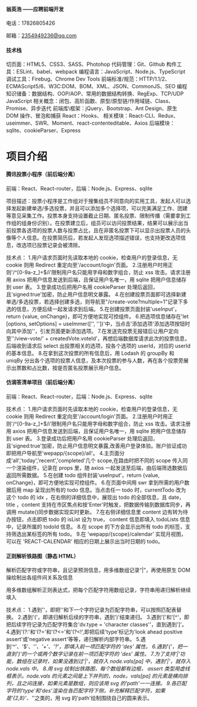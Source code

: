 #### 翁英浩 ——应聘前端开发

电话：17826805426

邮箱：2354949236@qq.com

#### 技术栈

切页面：HTML5、CSS3、SASS、Photohop
代码管理：Git、Github
构件工具：ESLint、babel、webpack
编程语言：JavaScript、Node.js、TypeScript
调试工具：Firebug、Chrome Dev Tools
前端标准/规范：HTTP/1.1/2、ECMAScript5/6、W3C:DOM、BOM、XML、JSON、CommonJS、SEO
编程知识储备：数据结构、OOP/AOP、常用的数据结构转换、RegExp、TCP/UDP
JavaScript 相关概念：闭包、高阶函数、原型/原型链/作用域链、Class、Promise、异步迭代
前端库\框架：jQuery、Bootstrap、Ant Design、原生 DOM 操作、冒泡和捕获
React：Hooks、
相关模块：React-CLI、Redux、useimmer、SWR、Moment、react-contenteditable、Axios
后端模块：sqlite、cookieParser、Express

# 项目介绍

#### 腾讯投票小程序（前后端分离）

前端：React、React-router，后端：Node.js、Express、sqlite

项目描述：投票小程序是工作组对于搜集组员不同意向的实用工具，发起人可以选择发起新建单选/多选投票，并且可以添加多个选择项，可以完美满足工作、团建等意见采集工作。投票本身支持设置截止日期、匿名投票、限制传播（需要拿到工作组的组身份识别）。在投票建立后，组员可以访问投票结果，结果可以展示出当前投票各选项的投票人数与投票占比，且在非匿名投票下可以显示出投票人员的头像等个人信息。在投票简历后，若发起人发现选项描述错误，也支持更改选项信息，改选项已投票记录会被清除。

技术点： 1.用户请求页面时先读取本地的 cookie，检查用户的登录信息，无 cookie 则用 Redirect 重定向至'/account/login'页面。 2.注册用户时用正则'/^[0-9a-z_]+$/i'限制用户名只能用字母和数字组合，防止 xss 攻击。请求注册用 axios 把用户信息发送到后端，且保证用户名唯一，用 sqlite 把用户信息储存到 user 表。 3.登录成功后把用户名用 cookieParser 处理后返回，且'signed:true'加密，防止用户信息明文暴露。 4.在创建投票页面即可选择新建单选/多选投票，若选择创建多选，则导航至"/create-vote?multiple=1"记录下多选的信息，方便后续一起发请求到后端。 5.在创建投票页面封装'useInput'，return {value, onChange}，即可方便地实现可控组件。 6.把选项信息储存在'let [options, setOptions] = useImmer(['', ''])'中，当点击'添加选项'添加选项按钮时向其中添加''，引发页面更新添加选项。 7.在发送完投票无报错后让用户定向至''/view-vote/' + createdVote.voteId'，再想后端数据库请求此次的投票信息，后端收到请求后 select 出投票相关的选项，投各个选项的 userId，对应的 userId 的基本信息。 8.在拿到这次投票的所有信息后，用 Lodash 的 groupBy 和 uniqBy 分出各个选项的投票人信息，及本次投票的参与人数，再在各个投票旁展示出票数和占比数，按是否匿名投票展示用户信息。

#### 仿滴答清单项目（前后端分离）

前端：React、React-router，后端：Node.js、Express、sqlite

技术点： 1.用户请求页面时先读取本地的 cookie，检查用户的登录信息，无 cookie 则用 Redirect 重定向至'/account/login'页面。 2.注册用户时用正则'/^[0-9a-z_]+$/i'限制用户名只能用字母和数字组合，防止 xss 攻击。请求注册用 axios 把用户信息发送到后端，且保证用户名唯一，用 sqlite 把用户信息储存到 user 表。 3.登录成功后把用户名用 cookieParser 处理后返回，且'signed:true'加密，防止用户信息明文暴露,改善用户登录体验。账户验证成功即把用户导航至'wepapp/{scope}/all'。 4.主页面分成'all','today','recent','completed'几个 scope,在路由时把不同的 scope 传入同一个渲染组件，记录在 props 里，随 axios 一起发送至后端，由后端筛选数据后返回所需数据。 5.在创建 todo 组件封装'useInput'，return {value, onChange}，即可方便地实现可控组件。 6.在页面中间用 swr 拿到所需的用户数据后用 map 呈现出所有的 todo 信息。当点击任一 todo 时，currentTodo 改为这个 todo 的 idx ，在右侧的详细信息中，展现出 todo 的全部信息，且 date，title ，content 支持在市区焦点和按'Enter'时触发，把数据传输到数据库同步，再调用 mutate()同步数据实现实时更新。 7.在右侧详细信息里 content 边有转为待办按钮，点击即把 todo 的 isList 设为 true， content 信息即填入 todoLists 信息中，记录所属的 todoId 信息。 8.在 scope 的下方会显示出所有 todo 的标签，支持筛选出某标签的所有 todo。 9.在 'wepapp/{scope}/calendar' 实现月视图，可以在 'REACT-CALENDAR' 相应的日期上展示出当时日期的 todo。

#### 正则解析铁路图（静态 HTML）

解析匹配字符或字符串，且记录预测信息，用多维数组记录“|”，再使用原生 DOM 操绘制出各组件间关系及信息

用多维数组解析正则表达式，把每个匹配字符用数组记录，字符串用递归解析继续填入

技术点： 1.遇到'\'，即把'\'和下一个字符记录为匹配字符串，可以按照匹配表替换。 2.遇到'('，即递归解析后续的字符串，遇到')'结束递归。 3.遇到'['和'[^'，即把后续字符记录为匹配字符集合'dv.type = 'character classes''，直到遇到']'。 4.遇到'(?:'和'(?='和'(?<='和'(?<!',即把后续'type'标记为'look ahead positive assert'或'negative assert'等等，递归解析内部字符串。 5.遇到'^'、'$'、'_'、'+'、'?'，即填入前一项匹配字符的 'des' 属性。 6.遇到'{'，把一直到'}'的一个或两个数字记录在前一项匹配字符的 'des' 属性。 7.为了支持'|'功能，数组在记录时，如果没遇到过'|'，就存入 node.vals[pa] 中，遇到'|'，就存入 node.vals 中。 8.用 svg 绘制出铁路图，每个数组都有边框， assert 类型用虚线框表示。node.vals 的元素之间是上下并列的，node。vals[pa] 的元素是横向排列，且之间连接，如果元素是数组，则应该用 svg 的'path'一一连接。 9.各匹配字符的'type'和'des'渲染在各匹配字符下侧，补充解释匹配字符，如果是'{2,8}'、'_'之类的，用 svg 的'path'绘制围绕自己的圆来表示。
